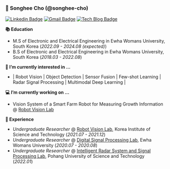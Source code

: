 ### 🌳 Songhee Cho (@songhee-cho)

[![Linkedin Badge](https://img.shields.io/badge/-LinkedIn-blue?style=flat-square&logo=Linkedin&logoColor=white&link=https://www.linkedin.com/in/songhee-cho-271828e/)](https://www.linkedin.com/in/songhee-cho-271828e/)
[![Gmail Badge](https://img.shields.io/badge/Gmail-D14836?style=flat&logo=Gmail&logoColor=white)](mailto:songhee.cho.ee@gmail.com)
[![Tech Blog Badge](http://img.shields.io/badge/-Tech%20blog-black?style=flat-square&logo=github&link=https://songhee-cho.github.io/)](https://songhee-cho.github.io/)


**📚 Education**

- M.S of Electronic and Electrical Engineering in Ewha Womans University, South Korea (*2022.09 - 2024.08 (expected)*)
- B.S of Electronic and Electrical Engineering in Ewha Womans University, South Korea (*2018.03 - 2022.08*)

**📝 I’m currently interested in ...**

- | Robot Vision | Object Detection | Sensor Fusion | Few-shot Learning | Radar Signal Processing | Multimodal Deep Learning |


**💻 I’m currently working on ...**

- Vision System of a Smart Farm Robot for Measuring Growth Information @ [Robot Vision Lab](https://kistrobot.vision/)


**🤗 Experience**
- *Undergraduate Researcher* @ [Robot Vision Lab](https://kistrobot.vision/), Korea Institute of Science and Technology (*2021.07 - 2021.12*)
- *Undergraduate Researcher* @ [Digital Signal Processing Lab](http://dspl.ewha.ac.kr/), Ewha Womans University (*2020.07 - 2020.08*)
- *Undergraduate Researcher* @ [Intelligent Radar System and Signal Processing Lab](https://iras.postech.ac.kr/), Pohang University of Science and Technology (*2022.01*)



<!--
**songhee-cho/songhee-cho** is a ✨ _special_ ✨ repository because its `README.md` (this file) appears on your GitHub profile.

Here are some ideas to get you started:

- 🔭 I’m currently working on ...
- 🌱 I’m currently learning ...
- 👯 I’m looking to collaborate on ...
- 🤔 I’m looking for help with ...
- 💬 Ask me about ...
- 📫 How to reach me: ...
- 😄 Pronouns: ...
- ⚡ Fun fact: ...
-->
